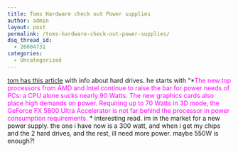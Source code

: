 ```yaml
---
title: Toms Hardware check out Power supplies
author: admin
layout: post
permalink: /toms-hardware-check-out-power-supplies/
dsq_thread_id:
  - 26004731
categories:
  - Uncategorized
---
```

[tom has this article][1] with info about hard drives. he starts with &#8220;*<font color="#FF00FF">The new top processors from AMD and Intel continue to raise the bar for power needs of PCs: a CPU alone sucks nearly 90 Watts. The new graphics cards also place high demands on power. Requiring up to 70 Watts in 3D mode, the GeForce FX 5800 Ultra Accelerator is not far behind the processor in power consumption requirements.</font> * interesting read. im in the market for a new power supply. the one i have now is a 300 watt, and when i get my chips and the 2 hard drives, and the rest, ill need more power. maybe 550W is enough?!

 [1]: http://www6.tomshardware.com/howto/20030609/index.html